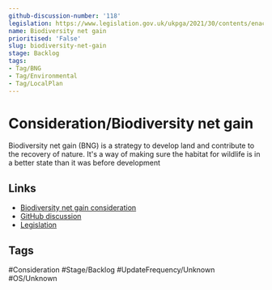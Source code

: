 ```yaml
---
github-discussion-number: '118'
legislation: https://www.legislation.gov.uk/ukpga/2021/30/contents/enacted
name: Biodiversity net gain
prioritised: 'False'
slug: biodiversity-net-gain
stage: Backlog
tags:
- Tag/BNG
- Tag/Environmental
- Tag/LocalPlan
---
```


# Consideration/Biodiversity net gain

Biodiversity net gain (BNG) is a strategy to develop land and contribute to the recovery of nature. It's a way of making sure the habitat for wildlife is in a better state than it was before development

## Links

* [Biodiversity net gain consideration](https://design.planning.data.gov.uk/planning-consideration/biodiversity-net-gain)
* [GitHub discussion](https://github.com/digital-land/data-standards-backlog/discussions/118)
* [Legislation](https://www.legislation.gov.uk/ukpga/2021/30/contents/enacted)

## Tags

#Consideration #Stage/Backlog #UpdateFrequency/Unknown #OS/Unknown